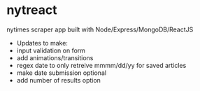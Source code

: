 # nytreact
nytimes scraper app built with Node/Express/MongoDB/ReactJS

* Updates to make:
 * input validation on form
 * add animations/transitions
 * regex date to only retreive mmmm/dd/yy for saved articles
 * make date submission optional
 * add number of results option